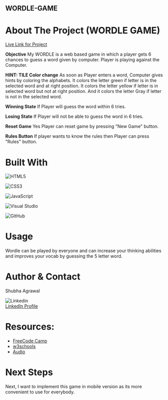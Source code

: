 ## WORDLE-GAME

# About The Project (WORDLE GAME)
[Live Link for Project](https://sa-0601.github.io/Wordle-game/)

**Objective** 
My WORDLE is a web based game in which a player gets 6 chances to guess a word given by computer. Player is playing against the Computer. 

**HINT: TILE Color change**
As soon as Player enters a word,
Computer gives hints by coloring the alphabets. 
It colors the letter green if letter is in the selected word and at right position.
It colors the letter yellow if letter is in selected word but not at right position.
And it colors the letter Gray if letter is not in the selected word.

**Winning State**
If Player will guess the word within 6 tries.

**Losing State**
If Player will not be able to guess the word in 6 tries.

**Reset Game**
Yes Player can reset game by pressing "New Game" button.

**Rules Button**
If player wants to know the rules then Player can press "Rules" button.

# Built With
![HTML5](https://img.shields.io/badge/html5-%23E34F26.svg?style=for-the-badge&logo=html5&logoColor=white)

![CSS3](https://img.shields.io/badge/css3-%231572B6.svg?style=for-the-badge&logo=css3&logoColor=white)

![JavaScript](https://img.shields.io/badge/javascript-%23323330.svg?style=for-the-badge&logo=javascript&logoColor=%23F7DF1E)

![Visual Studio](https://img.shields.io/badge/VSCode-0078D4?style=for-the-badge&logo=visual%20studio%20code&logoColor=white)  

![GitHub](https://img.shields.io/badge/GitHub-100000?style=for-the-badge&logo=github&logoColor=white) 

# Usage
Wordle can be played by everyone and can increase your thinking abilities and improves your vocab by guessing the 5 letter word.

# Author & Contact
Shubha Agrawal

![Linkedin](https://img.shields.io/badge/LinkedIn-0077B5?style=for-the-badge&logo=linkedin&logoColor=white)    
[LinkedIn Profile](https://www.linkedin.com/in/shubha-jindal-agrawal/)

# Resources:
* [FreeCode Camp](https://www.freecodecamp.org/news/build-a-wordle-clone-in-javascript/)
* [w3schools](https://www.w3schools.com/)
* [Audio](https://www.storyblocks.com/audio/)

# Next Steps
Next, I want to implement this game in mobile version as its more convenient to use for everybody.
